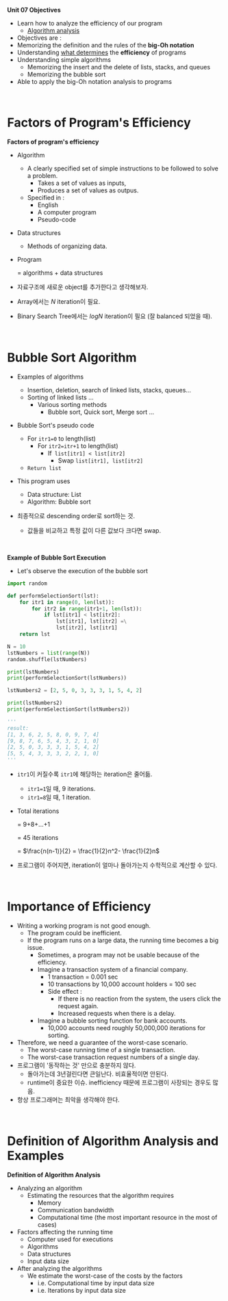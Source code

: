 **Unit 07 Objectives**

- Learn how to analyze the efficiency of our program
  - <u>Algorithm analysis</u>
- Objectives are :
- Memorizing the definition and the rules of the **big-Oh notation**
- Understanding <u>what determines</u> the **efficiency** of programs
- Understanding simple algorithms
  - Memorizing the insert and the delete of lists, stacks, and queues
  - Memorizing the bubble sort
- Able to apply the big-Oh notation analysis to programs

<br>

# Factors of Program's Efficiency

**Factors of program's efficiency**

- Algorithm

  - A clearly specified set of simple instructions to be followed to solve a problem.
    - Takes a set of values as inputs,
    - Produces a set of values as outpus.
  - Specified in :
    - English
    - A computer program
    - Pseudo-code

- Data structures

  - Methods of organizing data.

- Program

  = algorithms + data structures

-  자료구조에 새로운 object를 추가한다고 생각해보자. 
  - Array에서는 $N$ iteration이 필요.
  - Binary Search Tree에서는 $logN$ iteration이 필요 (잘 balanced 되었을 때).

<br>

# Bubble Sort Algorithm

- Examples of algorithms
  - Insertion, deletion, search of linked lists, stacks, queues...
  - Sorting of linked lists ...
    - Various sorting methods
      - Bubble sort, Quick sort, Merge sort ...
- Bubble Sort's pseudo code
  - For `itr1=0` to length(list)
    - For `itr2=itr+1` to length(list)
      - If` list[itr1] < list[itr2]`
        - Swap `list[itr1], list[itr2]`
  - `Return list`
- This program uses
  - Data structure: List
  - Algorithm: Bubble sort

- 최종적으로 descending order로 sort하는 것.
  - 값들을 비교하고 특정 값이 다른 값보다 크다면 swap.

<br>

**Example of Bubble Sort Execution**

- Let's observe the execution of the bubble sort

~~~python
import random

def performSelectionSort(lst):
    for itr1 in range(0, len(lst)):
        for itr2 in range(itr1+1, len(lst)):
            if lst[itr1] < lst[itr2]:
                lst[itr1], lst[itr2] =\
                lst[itr2], lst[itr1]
    return lst

N = 10
lstNumbers = list(range(N))
random.shuffle(lstNumbers)

print(lstNumbers)
print(performSelectionSort(lstNumbers))

lstNumbers2 = [2, 5, 0, 3, 3, 3, 1, 5, 4, 2]

print(lstNumbers2)
print(performSelectionSort(lstNumbers2))

'''
result:
[1, 3, 6, 2, 5, 8, 0, 9, 7, 4]
[9, 8, 7, 6, 5, 4, 3, 2, 1, 0]
[2, 5, 0, 3, 3, 3, 1, 5, 4, 2]
[5, 5, 4, 3, 3, 3, 2, 2, 1, 0]
'''
~~~

- `itr1`이 커질수록 `itr1`에 해당하는 iteration은 줄어듦.

  - `itr1=1`일 때, 9 iterations.
  - `itr1=8`일 때, 1 iteration.

- Total iterations

  = 9+8+...+1

  = 45 iterations

  = $\frac{n(n-1)}{2} = \frac{1}{2}n^2- \frac{1}{2}n$

- 프로그램이 주어지면, iteration이 얼마나 돌아가는지 수학적으로 계산할 수 있다.

<br>

# Importance of Efficiency

- Writing a working program is not good enough.
  - The program could be inefficient.
  - If the program runs on a large data, the running time becomes a big issue.
    - Sometimes, a program may not be usable because of the efficiency.
    - Imagine a transaction system of a financial company.
      - 1 transaction = 0.001 sec
      - 10 transactions by 10,000 account holders = 100 sec
      - Side effect :
        - If there is no reaction from the system, the users click the request again.
        - Increased requests when there is a delay.
    - Imagine a bubble sorting function for bank accounts.
      - 10,000 accounts need roughly 50,000,000 iterations for sorting.
- Therefore, we need a guarantee of the worst-case scenario.
  - The worst-case running time of a single transaction.
  - The worst-case transaction request numbers of a single day.
- 프로그램이 '동작하는 것' 만으로 충분하지 않다.
  - 돌아가는데 3년걸린다면 큰일난다. 비효율적이면 안된다.
  - runtime이 중요한 이슈. inefficiency 때문에 프로그램이 사장되는 경우도 많음.
- 항상 프로그래머는 최악을 생각해야 한다.

<br>

# Definition of Algorithm Analysis and Examples

 **Definition of Algorithm Analysis**

- Analyzing an algorithm
  - Estimating the resources that the algorithm requires
    - Memory
    - Communication bandwidth
    - Computational time (the most important resource in the most of cases)
- Factors affecting the running time
  - Computer used for executions
  - Algorithms
  - Data structures
  - Input data size
- After analyzing the algorithms
  - We estimate the worst-case of the costs by the factors
    - i.e. Computational time by input data size
    - i.e. Iterations by input data size